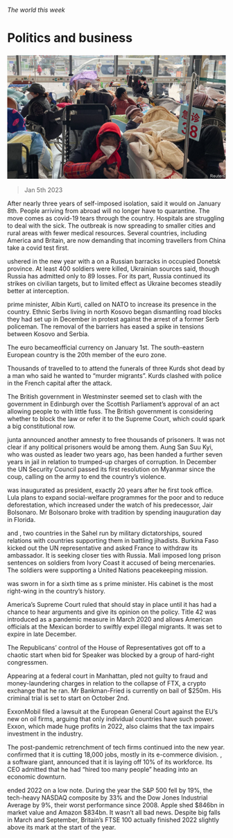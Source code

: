 ###### The world this week

# Politics and business 

#####  

![image](images/20230107_WWP501.jpg) 

> Jan 5th 2023 

After nearly three years of self-imposed isolation,  said it would  on January 8th. People arriving from abroad will no longer have to quarantine. The move comes as covid-19 tears through the country. Hospitals are struggling to deal with the sick. The outbreak is now spreading to smaller cities and rural areas with fewer medical resources. Several countries, including America and Britain, are now demanding that incoming travellers from China take a covid test first.

 ushered in the new year with a  on a Russian barracks in occupied Donetsk province. At least 400 soldiers were killed, Ukrainian sources said, though Russia has admitted only to 89 losses. For its part, Russia continued its strikes on civilian targets, but to limited effect as Ukraine becomes steadily better at interception.

 prime minister, Albin Kurti, called on NATO to increase its presence in the country. Ethnic Serbs living in north Kosovo began dismantling road blocks they had set up in December in protest against the arrest of a former Serb policeman. The removal of the barriers has eased a spike in tensions between Kosovo and Serbia. 

The euro becameofficial currency on January 1st. The south-eastern European country is the 20th member of the euro zone. 

Thousands of  travelled to  to attend the funerals of three Kurds shot dead by a man who said he wanted to “murder migrants”. Kurds clashed with police in the French capital after the attack. 

The British government in Westminster seemed set to clash with the government in Edinburgh over the Scottish Parliament’s approval of an act allowing people to  with little fuss. The British government is considering whether to block the law or refer it to the Supreme Court, which could spark a big constitutional row. 

 junta announced another amnesty to free thousands of prisoners. It was not clear if any political prisoners would be among them. Aung San Suu Kyi, who was ousted as leader two years ago, has been handed a further seven years in jail in relation to trumped-up charges of corruption. In December the UN Security Council passed its first resolution on Myanmar since the coup, calling on the army to end the country’s violence. 

 was inaugurated as  president, exactly 20 years after he first took office. Lula plans to expand social-welfare programmes for the poor and to reduce deforestation, which increased under the watch of his predecessor, Jair Bolsonaro. Mr Bolsonaro broke with tradition by spending inauguration day in Florida. 

 and , two countries in the Sahel run by military dictatorships, soured relations with countries supporting them in battling jihadists. Burkina Faso kicked out the UN representative and asked France to withdraw its ambassador. It is seeking closer ties with Russia. Mali imposed long prison sentences on soldiers from Ivory Coast it accused of being mercenaries. The soldiers were supporting a United Nations peacekeeping mission. 

 was sworn in for a sixth time as s prime minister. His cabinet is the most right-wing in the country’s history. 

America’s Supreme Court ruled that  should stay in place until it has had a chance to hear arguments and give its opinion on the policy. Title 42 was introduced as a pandemic measure in March 2020 and allows American officials at the Mexican border to swiftly expel illegal migrants. It was set to expire in late December. 

The Republicans’ control of the House of Representatives got off to a chaotic start when  bid for Speaker was blocked by a group of hard-right congressmen. 

Appearing at a federal court in Manhattan,  pled not guilty to fraud and money-laundering charges in relation to the collapse of FTX, a crypto exchange that he ran. Mr Bankman-Fried is currently on bail of $250m. His criminal trial is set to start on October 2nd. 

ExxonMobil filed a lawsuit at the European General Court against the EU’s new  on oil firms, arguing that only individual countries have such power. Exxon, which made huge profits in 2022, also claims that the tax impairs investment in the industry. 

The post-pandemic retrenchment of tech firms continued into the new year.  confirmed that it is cutting 18,000 jobs, mostly in its e-commerce division. , a software giant, announced that it is laying off 10% of its workforce. Its CEO admitted that he had “hired too many people” heading into an economic downturn. 

 ended 2022 on a low note. During the year the S&amp;P 500 fell by 19%, the tech-heavy NASDAQ composite by 33% and the Dow Jones Industrial Average by 9%, their worst performance since 2008. Apple shed $846bn in market value and Amazon $834bn. It wasn’t all bad news. Despite big falls in March and September, Britain’s FTSE 100 actually finished 2022 slightly above its mark at the start of the year. 

